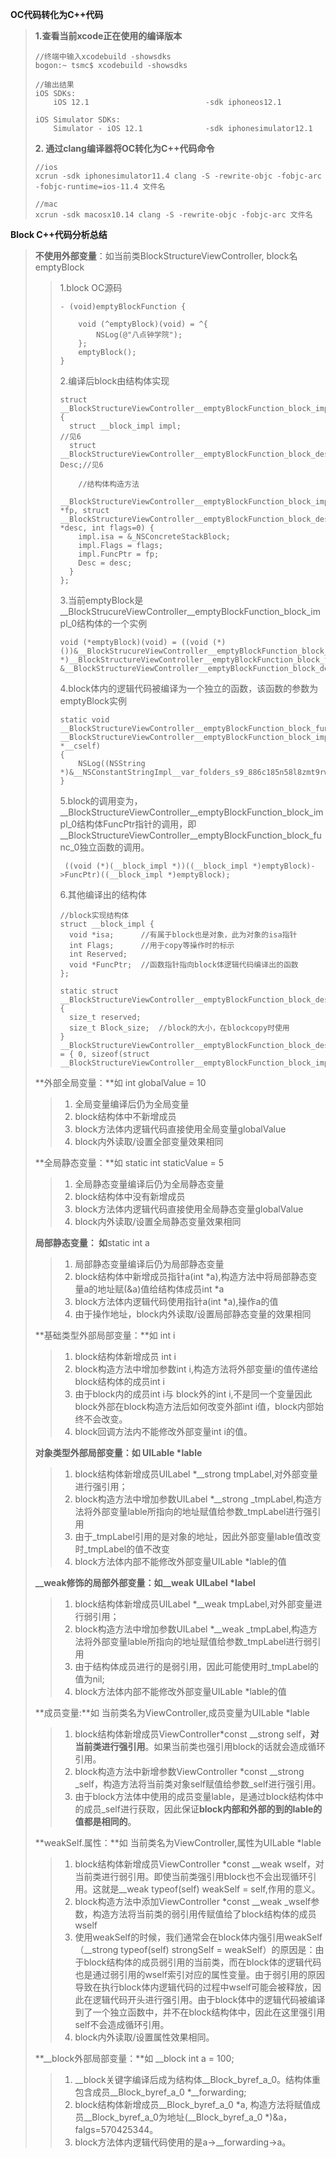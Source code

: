 **OC代码转化为C++代码**

> **1.查看当前xcode正在使用的编译版本**
>
> ```
> //终端中输入xcodebuild -showsdks
> bogon:~ tsmc$ xcodebuild -showsdks
>
> //输出结果
> iOS SDKs:
>     iOS 12.1                          -sdk iphoneos12.1
>
> iOS Simulator SDKs:
>     Simulator - iOS 12.1              -sdk iphonesimulator12.1
> ```
>
> **2. 通过clang编译器将OC转化为C++代码命令**
>
> ```
> //ios
> xcrun -sdk iphonesimulator11.4 clang -S -rewrite-objc -fobjc-arc -fobjc-runtime=ios-11.4 文件名
>
> //mac
> xcrun -sdk macosx10.14 clang -S -rewrite-objc -fobjc-arc 文件名
> ```

**Block C++代码分析总结**

> **不使用外部变量**：如当前类BlockStructureViewController,  block名emptyBlock
>
> > 1.block OC源码
> >
> > ```
> > - (void)emptyBlockFunction {
> >     
> >     void (^emptyBlock)(void) = ^{
> >         NSLog(@"八点钟学院");
> >     };
> >     emptyBlock();
> > }
> > ```
> >
> > 2.编译后block由结构体实现
> >
> > ```
> > struct __BlockStructureViewController__emptyBlockFunction_block_impl_0 {
> >   struct __block_impl impl;                                                    //见6
> >   struct __BlockStructureViewController__emptyBlockFunction_block_desc_0* Desc;//见6
> >
> >     //结构体构造方法
> >   __BlockStructureViewController__emptyBlockFunction_block_impl_0(void *fp, struct __BlockStructureViewController__emptyBlockFunction_block_desc_0 *desc, int flags=0) {
> >     impl.isa = &_NSConcreteStackBlock;
> >     impl.Flags = flags;
> >     impl.FuncPtr = fp;
> >     Desc = desc;
> >   }
> > };
> > ```
> >
> > 3.当前emptyBlock是\_\_BlockStrucureViewController\_\_emptyBlockFunction\_block\_impl\_0结构体的一个实例
> >
> > ```
> > void (*emptyBlock)(void) = ((void (*)())&__BlockStrucureViewController__emptyBlockFunction_block_impl_0((void *)__BlockStructureViewController__emptyBlockFunction_block_func_0, &__BlockStructureViewController__emptyBlockFunction_block_desc_0_DATA));
> > ```
> >
> > 4.block体内的逻辑代码被编译为一个独立的函数，该函数的参数为emptyBlock实例
> >
> > ```
> > static void __BlockStructureViewController__emptyBlockFunction_block_func_0(struct __BlockStructureViewController__emptyBlockFunction_block_impl_0 *__cself)
> > {
> >     NSLog((NSString *)&__NSConstantStringImpl__var_folders_s9_886c185n58l8zmt9rwkglcsc0000gn_T_BlockStructureViewController_9bab5e_mi_0);
> > }
> > ```
> >
> > 5.block的调用变为，\_\_BlockStructureViewController\_\_emptyBlockFunction\_block\_impl\_0结构体FuncPtr指针的调用，即\_\_BlockStructureViewController\_\_emptyBlockFunction\_block\_func\_0独立函数的调用。
> >
> > ```
> >  ((void (*)(__block_impl *))((__block_impl *)emptyBlock)->FuncPtr)((__block_impl *)emptyBlock);
> > ```
> >
> > 6.其他编译出的结构体
> >
> > ```
> > //block实现结构体
> > struct __block_impl {
> >   void *isa;      //有属于block也是对象，此为对象的isa指针
> >   int Flags;      //用于copy等操作时的标示
> >   int Reserved;  
> >   void *FuncPtr;  //函数指针指向block体逻辑代码编译出的函数
> > };
> >
> > static struct __BlockStructureViewController__emptyBlockFunction_block_desc_0 {
> >   size_t reserved;
> >   size_t Block_size;  //block的大小，在blockcopy时使用
> > } __BlockStructureViewController__emptyBlockFunction_block_desc_0_DATA = { 0, sizeof(struct __BlockStructureViewController__emptyBlockFunction_block_impl_0)};
> > ```
>
> **外部全局变量：**如 int globalValue = 10
>
> > 1. 全局变量编译后仍为全局变量
> > 2. block结构体中不新增成员
> > 3. block方法体内逻辑代码直接使用全局变量globalValue
> > 4. block内外读取/设置全部变量效果相同
>
> **全局静态变量：**如 static int staticValue = 5
>
> > 1. 全局静态变量编译后仍为全局静态变量
> > 2. block结构体中没有新增成员
> > 3. block方法体内逻辑代码直接使用全局静态变量globalValue
> > 4. block内外读取/设置全局静态变量效果相同
>
> **局部静态变量： 如**static int a
>
> > 1. 局部静态变量编译后仍为局部静态变量
> > 2. block结构体中新增成员指针a\(int \*a\),构造方法中将局部静态变量a的地址赋\(&a\)值给结构体成员int \*a
> > 3. block方法体内逻辑代码使用指针a\(int \*a\),操作a的值
> > 4. 由于操作地址，block内外读取/设置局部静态变量的效果相同
>
> **基础类型外部局部变量：**如 int i
> > 1. block结构体新增成员 int i
> > 2. block构造方法中增加参数int i,构造方法将外部变量i的值传递给block结构体的成员int i
> > 3. 由于block内的成员int i与 block外的int i,不是同一个变量因此block外部在block构造方法后如何改变外部int i值，block内部始终不会改变。
> > 4. block回调方法内不能修改外部变量int i的值。
>
> **对象类型外部局部变量：如 UILable \*lable**
>
> > 1. block结构体新增成员UILabel \*\_\_strong tmpLabel,对外部变量进行强引用；
> > 2. block构造方法中增加参数UILabel \*\_\_strong \_tmpLabel,构造方法将外部变量lable所指向的地址赋值给参数\_tmpLabel进行强引用
> > 3. 由于\_tmpLabel引用的是对象的地址，因此外部变量lable值改变时\_tmpLabel的值不改变
> > 4. block方法体内部不能修改外部变量UILable \*lable的值
>
> **\_\_weak修饰的局部外部变量：如\_\_weak UILabel \*label**
>
> > 1. block结构体新增成员UILabel \*\_\_weak tmpLabel,对外部变量进行弱引用；
> > 2. block构造方法中增加参数UILabel \*\_\_weak \_tmpLabel,构造方法将外部变量lable所指向的地址赋值给参数\_tmpLabel进行弱引用
> > 3. 由于结构体成员进行的是弱引用，因此可能使用时\_tmpLabel的值为nil;
> > 4. block方法体内部不能修改外部变量UILable \*lable的值
>
> **成员变量:**如 当前类名为ViewController,成员变量为UILable \*lable
>
> > 1. block结构体新增成员ViewController\*const \_\_strong self，**对当前类进行强引用**。如果当前类也强引用block的话就会造成循环引用。
> > 2. block构造方法中新增参数ViewController \*const \_\_strong \_self，构造方法将当前类对象self赋值给参数\_self进行强引用。
> > 3. 由于block方法体中使用的成员变量lable，是通过block结构体中的成员\_self进行获取，因此保证**block内部和外部的到的lable的值都是相同的**。
>
> **weakSelf.属性：**如 当前类名为ViewController,属性为UILable \*lable
>
> > 1. block结构体新增成员ViewController \*const \_\_weak wself，对当前类进行弱引用。即使当前类强引用block也不会出现循环引用。这就是\_\_weak typeof\(self\) weakSelf = self,作用的意义。
> > 2. block构造方法中添加ViewController \*const \_\_weak \_wself参数，构造方法将当前类的弱引用传赋值给了block结构体的成员wself
> > 3. 使用weakSelf的时候，我们通常会在block体内强引用weakSelf（\_\_strong typeof\(self\) strongSelf = weakSelf）的原因是：由于block结构体的成员弱引用的当前类，而在block体的逻辑代码也是通过弱引用的wself索引对应的属性变量。由于弱引用的原因导致在执行block体内逻辑代码的过程中wself可能会被释放，因此在逻辑代码开头进行强引用。由于block体中的逻辑代码被编译到了一个独立函数中，并不在block结构体中，因此在这里强引用self不会造成循环引用。
> > 4. block内外读取/设置属性效果相同。
>
> **\_\_block外部局部变量：**如 \_\_block int a = 100;
>
> > 1. \_\_block关键字编译后成为结构体\_\_Block\_byref\_a\_0。结构体重包含成员\_\_Block\_byref\_a\_0 \*\_\_forwarding;
> > 2. block结构体新增成员\_\_Block\_byref\_a\_0 \*a, 构造方法将赋值成员\_\_Block\_byref\_a\_0为地址\(\_\_Block\_byref\_a\_0 \*\)&a，falgs=570425344。
> > 3. block方法体内逻辑代码使用的是a-&gt;\_\_forwarding-&gt;a。





